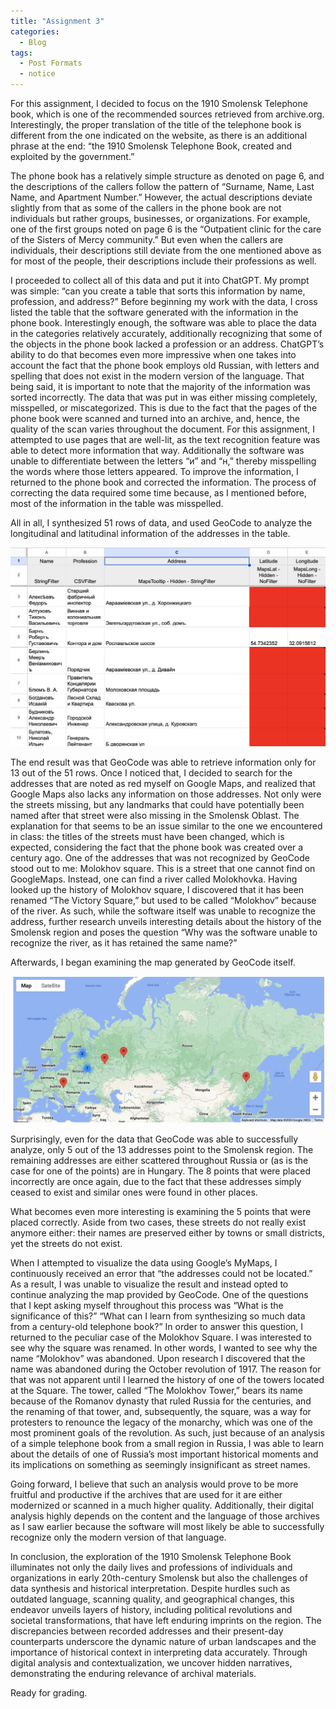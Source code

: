 ```yaml
---
title: "Assignment 3"
categories:
  - Blog
tags:
  - Post Formats
  - notice
---
```


For this assignment, I decided to focus on the 1910 Smolensk Telephone book, which is one of the recommended sources retrieved from archive.org. Interestingly, the proper translation of the title of the telephone book is different from the one indicated on the website, as there is an additional phrase at the end: “the 1910 Smolensk Telephone Book, created and exploited by the government.”

The phone book has a relatively simple structure as denoted on page 6, and the descriptions of the callers follow the pattern of “Surname, Name, Last Name, and Apartment Number.” However, the actual descriptions deviate slightly from that as some of the callers in the phone book are not individuals but rather groups, businesses, or organizations. For example, one of the first groups noted on page 6 is the “Outpatient clinic for the care of the Sisters of Mercy community.” But even when the callers are individuals, their descriptions still deviate from the one mentioned above as for most of the people, their descriptions include their professions as well.

I proceeded to collect all of this data and put it into ChatGPT. My prompt was simple: “can you create a table that sorts this information by name, profession, and address?” Before beginning my work with the data, I cross listed the table that the software generated with the information in the phone book. Interestingly enough, the software was able to place the data in the categories relatively accurately, additionally recognizing that some of the objects in the phone book lacked a profession or an address. ChatGPT’s ability to do that becomes even more impressive when one takes into account the fact that the phone book employs old Russian, with letters and spelling that does not exist in the modern version of the language. That being said, it is important to note that the majority of the information was sorted incorrectly. The data that was put in was either missing completely, misspelled, or miscategorized. This is due to the fact that the pages of the phone book were scanned and turned into an archive, and, hence, the quality of the scan varies throughout the document. For this assignment, I attempted to use pages that are well-lit, as the text recognition feature was able to detect more information that way. Additionally the software was unable to differentiate between the letters “и” and “н,” thereby misspelling the words where those letters appeared. To improve the information, I returned to the phone book and corrected the information. The process of correcting the data required some time because, as I mentioned before, most of the information in the table was misspelled.   

All in all, I synthesized 51 rows of data, and used GeoCode to analyze the longitudinal and latitudinal information of the addresses in the table. 

![The Table](/assets/images/The_Table.jpg "The table with synthesized data")

The end result was that GeoCode was able to retrieve information only for 13 out of the 51 rows. Once I noticed that, I decided to search for the addresses that are noted as red myself on Google Maps, and realized that Google Maps also lacks any information on those addresses. Not only were the streets missing, but any landmarks that could have potentially been named after that street were also missing in the Smolensk Oblast. The explanation for that seems to be an issue similar to the one we encountered in class: the titles of the streets must have been changed, which is expected, considering the fact that the phone book was created over a century ago. One of the addresses that was not recognized by GeoCode stood out to me: Molokhov square. This is a street that one cannot find on GoogleMaps. Instead, one can find a river called Molokhovka. Having looked up the history of Molokhov square, I discovered that it has been renamed “The Victory Square,” but used to be called “Molokhov” because of the river. As such, while the software itself was unable to recognize the address, further research unveils interesting details about the history of the Smolensk region and poses the question “Why was the software unable to recognize the river, as it has retained the same name?”

Afterwards, I began examining the map generated by GeoCode itself. 

![The Map](/assets/images/The_Map.jpg "The generated map.")

Surprisingly, even for the data that GeoCode was able to successfully analyze, only 5 out of the 13 addresses point to the Smolensk region. The remaining addresses are either scattered throughout Russia or (as is the case for one of the points) are in Hungary. The 8 points that were placed incorrectly are once again, due to the fact that these addresses simply ceased to exist and similar ones were found in other places. 

What becomes even more interesting is examining the 5 points that were placed correctly. Aside from two cases, these streets do not really exist anymore either: their names are preserved either by towns or small districts, yet the streets do not exist. 

When I attempted to visualize the data using Google’s MyMaps, I continuously received an error that “the addresses could not be located.” As a result, I was unable to visualize the result and instead opted to continue analyzing the map provided by GeoCode. One of the questions that I kept asking myself throughout this process was “What is the significance of this?” “What can I learn from synthesizing so much data from a century-old telephone book?” In order to answer this question, I returned to the peculiar case of the Molokhov Square. I was interested to see why the square was renamed. In other words, I wanted to see why the name “Molokhov” was abandoned. Upon research I discovered that the name was abandoned during the October revolution of 1917. The reason for that was not apparent until I learned the history of one of the towers located at the Square. The tower, called “The Molokhov Tower,” bears its name because of the Romanov dynasty that ruled Russia for the centuries, and the renaming of that tower, and, subsequently, the square, was a way for protesters to renounce the legacy of the monarchy, which was one of the most prominent goals of the revolution. As such, just because of an analysis of a simple telephone book from a small region in Russia, I was able to learn about the details of one of Russia’s most important historical moments and its implications on something as seemingly insignificant as street names.

Going forward, I believe that such an analysis would prove to be more fruitful and productive if the archives that are used for it are either modernized or scanned in a much higher quality. Additionally, their digital analysis highly depends on the content and the language of those archives as I saw earlier because the software will most likely be able to successfully recognize only the modern version of that language. 

In conclusion, the exploration of the 1910 Smolensk Telephone Book illuminates not only the daily lives and professions of individuals and organizations in early 20th-century Smolensk but also the challenges of data synthesis and historical interpretation. Despite hurdles such as outdated language, scanning quality, and geographical changes, this endeavor unveils layers of history, including political revolutions and societal transformations, that have left enduring imprints on the region. The discrepancies between recorded addresses and their present-day counterparts underscore the dynamic nature of urban landscapes and the importance of historical context in interpreting data accurately. Through digital analysis and contextualization, we uncover hidden narratives, demonstrating the enduring relevance of archival materials.

Ready for grading. 
